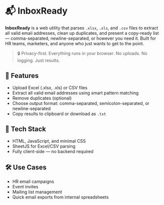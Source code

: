 # 📬 InboxReady

**InboxReady** is a web utility that parses `.xlsx`, `.xls`, and `.csv` files to extract all valid email addresses, clean up duplicates, and present a copy-ready list — comma-separated, newline-separated, or however you need it. Built for HR teams, marketers, and anyone who just wants to get to the point.

> 🔒 Privacy-first. Everything runs in your browser. No uploads. No logging. Just results.

## 🔧 Features

- Upload Excel (.xlsx, .xls) or CSV files
- Extract all valid email addresses using smart pattern matching
- Remove duplicates (optional)
- Choose output format: comma-separated, semicolon-separated, or newline-separated
- Copy results to clipboard or download as `.txt`

## 🚀 Tech Stack

- HTML, JavaScript, and minimal CSS
- SheetJS for Excel/CSV parsing
- Fully client-side — no backend required

## 🛠️ Use Cases

- HR email campaigns
- Event invites
- Mailing list management
- Quick email exports from internal spreadsheets

